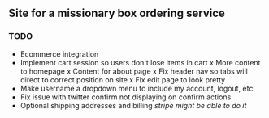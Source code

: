 ## Site for a missionary box ordering service

### TODO

- Ecommerce integration
- Implement cart session so users don't lose items in cart
x More content to homepage
x Content for about page
x Fix header nav so tabs will direct to correct position on site
x Fix edit page to look pretty
- Make username a dropdown menu to include my account, logout, etc
- Fix issue with twitter confirm not displaying on confirm actions
- Optional shipping addresses and billing *stripe might be able to do it*
